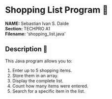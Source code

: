 # Shopping List Program 🛒

**NAME:** Sebastian Ivan S. Dalde  
**Section:** TECHPRO A1  
**Filename:** 'shopping_list.java'

## Description 📓
This Java program allows you to:
1. Enter up to 5 shopping items.
2. Store them in an array.
3. Display the complete list.
4. Count how many items were entered.
5. Search for a specific item in the list.
